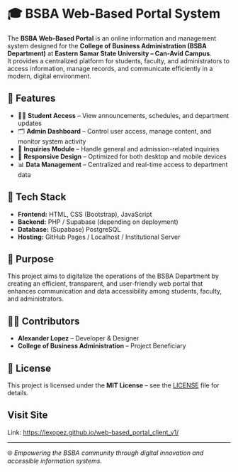 # 🎓 BSBA Web-Based Portal System

The **BSBA Web-Based Portal** is an online information and management system designed for the **College of Business Administration (BSBA Department)** at **Eastern Samar State University – Can-Avid Campus**.  
It provides a centralized platform for students, faculty, and administrators to access information, manage records, and communicate efficiently in a modern, digital environment.

## 🚀 Features
- 👩‍🎓 **Student Access** – View announcements, schedules, and department updates  
- 🗂️ **Admin Dashboard** – Control user access, manage content, and monitor system activity  
- 📨 **Inquiries Module** – Handle general and admission-related inquiries  
- 📱 **Responsive Design** – Optimized for both desktop and mobile devices  
- 📊 **Data Management** – Centralized and real-time access to department data  

## 🧩 Tech Stack
- **Frontend:** HTML, CSS (Bootstrap), JavaScript  
- **Backend:** PHP / Supabase (depending on deployment)  
- **Database:** (Supabase) PostgreSQL
- **Hosting:** GitHub Pages / Localhost / Institutional Server  

## 🎯 Purpose
This project aims to digitalize the operations of the BSBA Department by creating an efficient, transparent, and user-friendly web portal that enhances communication and data accessibility among students, faculty, and administrators.

## 🧑‍💻 Contributors
- **Alexander Lopez** – Developer & Designer  
- **College of Business Administration** – Project Beneficiary  

## 📄 License
This project is licensed under the **MIT License** – see the [LICENSE](LICENSE) file for details.

## Visit Site
Link: https://lexopez.github.io/web-based_portal_client_v1/

---

🌐 *Empowering the BSBA community through digital innovation and accessible information systems.*

